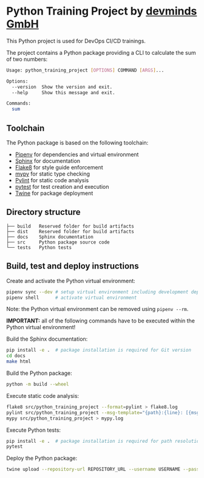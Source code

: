 # Python Training Project by [devminds GmbH](https://devminds.ch)

This Python project is used for DevOps CI/CD trainings.

The project contains a Python package providing a CLI to calculate the sum of two numbers:

```bash
Usage: python_training_project [OPTIONS] COMMAND [ARGS]...

Options:
  --version  Show the version and exit.
  --help     Show this message and exit.

Commands:
  sum
```


## Toolchain

The Python package is based on the following toolchain:

* [Pipenv](https://pipenv.pypa.io/en/latest/) for dependencies and virtual environment
* [Sphinx](https://www.sphinx-doc.org/en/master/) for documentation
* [Flake8](https://flake8.pycqa.org/en/latest/) for style guide enforcement
* [mypy](https://mypy-lang.org/) for static type checking
* [Pylint](https://www.pylint.org/) for static code analysis
* [pytest](https://docs.pytest.org/en/stable/) for test creation and execution
* [Twine](https://twine.readthedocs.io/en/stable/) for package deployment


## Directory structure

```
├── build   Reserved folder for build artifacts
├── dist    Reserved folder for build artifacts
├── docs    Sphinx documentation
├── src     Python package source code
└── tests   Python tests
```

## Build, test and deploy instructions

Create and activate the Python virtual environment:

```bash
pipenv sync --dev # setup virtual environment including development dependencies
pipenv shell      # activate virtual environment
```

Note: the Python virtual environment can be removed using `pipenv --rm`.

**IMPORTANT:** all of the following commands have to be executed within the Python virtual environment!

Build the Sphinx documentation:

```bash
pip install -e .  # package installation is required for Git version
cd docs
make html
```

Build the Python package:

```bash
python -m build --wheel
```

Execute static code analysis:

```bash
flake8 src/python_training_project --format=pylint > flake8.log
pylint src/python_training_project --msg-template="{path}:{line}: [{msg_id}, {obj}] {msg} ({symbol})" > pylint.log
mypy src/python_training_project > mypy.log
```

Execute Python tests:

```bash
pip install -e .  # package installation is required for path resolution
pytest
```

Deploy the Python package:

```bash
twine upload --repository-url REPOSITORY_URL --username USERNAME --password PASSWORD dist/*
```
